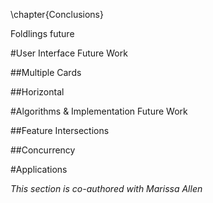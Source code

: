 \chapter{Conclusions}

Foldlings future

#User Interface Future Work

##Multiple Cards

##Horizontal

#Algorithms & Implementation Future Work

##Feature Intersections

##Concurrency


#Applications

_This section is co-authored with Marissa Allen_